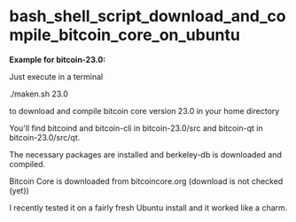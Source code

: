 # bash_shell_script_download_and_compile_bitcoin_core_on_ubuntu

**Example for bitcoin-23.0:**

Just execute in a terminal

./maken.sh 23.0

to download and compile bitcoin core version 23.0 in your home directory

You'll find bitcoind and bitcoin-cli in bitcoin-23.0/src
and bitcoin-qt in bitcoin-23.0/src/qt.

The necessary packages are installed and berkeley-db is downloaded and compiled.

Bitcoin Core is downloaded from bitcoincore.org (download is not checked (yet))

I recently tested it on a fairly fresh Ubuntu install and it worked like a charm.
